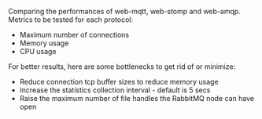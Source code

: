 Comparing the performances of web-mqtt, web-stomp and web-amqp. Metrics
to be tested for each protocol:

- Maximum number of connections
- Memory usage
- CPU usage

For better results, here are some bottlenecks to get rid of or minimize:

- Reduce connection tcp buffer sizes to reduce memory usage
- Increase the statistics collection interval - default is 5 secs
- Raise the maximum number of file handles the RabbitMQ node can have open